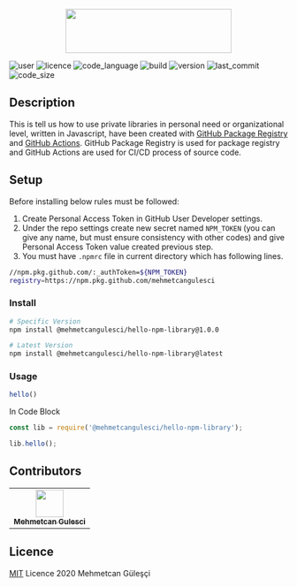 <p style="text-align: center"><img src="https://mehmetcangulesci.com/ss.png" width="300" height="80" /></p>

![user] ![licence]  ![code_language] ![build] ![version]  ![last_commit]  ![code_size]

[user]:https://img.shields.io/badge/made%20by-mehmetcangulesci-blue.svg
[licence]:https://img.shields.io/github/license/mehmetcangulesci/hello-npm-library
[code_language]:https://img.shields.io/github/languages/top/mehmetcangulesci/hello-npm-library
[build]:https://img.shields.io/github/workflow/status/mehmetcangulesci/hello-npm-library/Node.js%20Package?event=push
[version]:https://img.shields.io/github/package-json/v/mehmetcangulesci/hello-npm-library
[last_commit]:https://img.shields.io/github/last-commit/mehmetcangulesci/hello-npm-library/main
[code_size]:https://img.shields.io/github/languages/code-size/mehmetcangulesci/hello-npm-library

## Description

This is tell us how to use private libraries in personal need or organizational level, written in Javascript, have been created with [GitHub Package Registry](https://github.com/features/packages) and [GitHub Actions](https://github.com/features/actions).
GitHub Package Registry is used for package registry and GitHub Actions are used for CI/CD process of source code.

## Setup

Before installing below rules must be followed:

1. Create Personal Access Token in GitHub User Developer settings.
2. Under the repo settings create new secret named ```NPM_TOKEN``` (you can give any name, but must ensure consistency with other codes) and give Personal Access Token value created previous step. 
3. You must have ```.npmrc``` file in current directory which has following lines.

```bash
//npm.pkg.github.com/:_authToken=${NPM_TOKEN}
registry=https://npm.pkg.github.com/mehmetcangulesci
```

### Install

```bash
# Specific Version 
npm install @mehmetcangulesci/hello-npm-library@1.0.0
```
```bash
# Latest Version 
npm install @mehmetcangulesci/hello-npm-library@latest
```

### Usage

```js
hello()
```

In Code Block

```js
const lib = require('@mehmetcangulesci/hello-npm-library');

lib.hello();
```

## Contributors

<table>
  <tr>
    <td align="center"><a href="https://mehmetcangulesci.com"><img src="https://avatars2.githubusercontent.com/u/17083968?v=3" width="50px;" alt=""/><br /><sub><b>Mehmetcan Gulesci</b></sub></a></td>
  </tr>
</table>

## Licence
[MIT](https://opensource.org/licenses/MIT) Licence 2020 Mehmetcan Güleşçi
